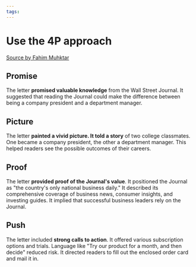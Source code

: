 ```yaml
---
tags: 
---
```

# Use the 4P approach
[Source by Fahim Muhktar](https://www.linkedin.com/posts/fahim-mukhtar_two-classmates-two-outcomes-one-became-activity-7230861060776296448--_G_?utm_source=share&utm_medium=member_desktop)
## Promise
  
The letter **promised valuable knowledge** from the Wall Street Journal. It suggested that reading the Journal could make the difference between being a company president and a department manager.  
  
## Picture  
  
The letter **painted a vivid picture. It told a story** of two college classmates. One became a company president, the other a department manager. This helped readers see the possible outcomes of their careers.  
  
## Proof
  
The letter **provided proof of the Journal's value**. It positioned the Journal as "the country's only national business daily." It described its comprehensive coverage of business news, consumer insights, and investing guides. It implied that successful business leaders rely on the Journal.  
  
## Push
  
The letter included **strong calls to action**. It offered various subscription options and trials. Language like "Try our product for a month, and then decide" reduced risk. It directed readers to fill out the enclosed order card and mail it in.